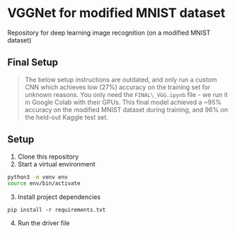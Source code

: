 # VGGNet for modified MNIST dataset
Repository for deep learning image recognition (on a modified MNIST dataset)

## Final Setup
> The below setup instructions are outdated, and only run a custom CNN which achieves low (27%) accuracy on the training set for unknown reasons.
> You only need the `FINAL\_VGG.ipynb` file - we run it in Google Colab with their GPUs. This final model achieved a ~95% accuracy on the modified MNIST dataset during training, and 96% on the held-out Kaggle test set.

## Setup
1. Clone this repository
2. Start a virtual environment 
```bash
python3 -m venv env
source env/bin/activate
```
3. Install project dependencies
```
pip install -r requirements.txt
```
4. Run the driver file
